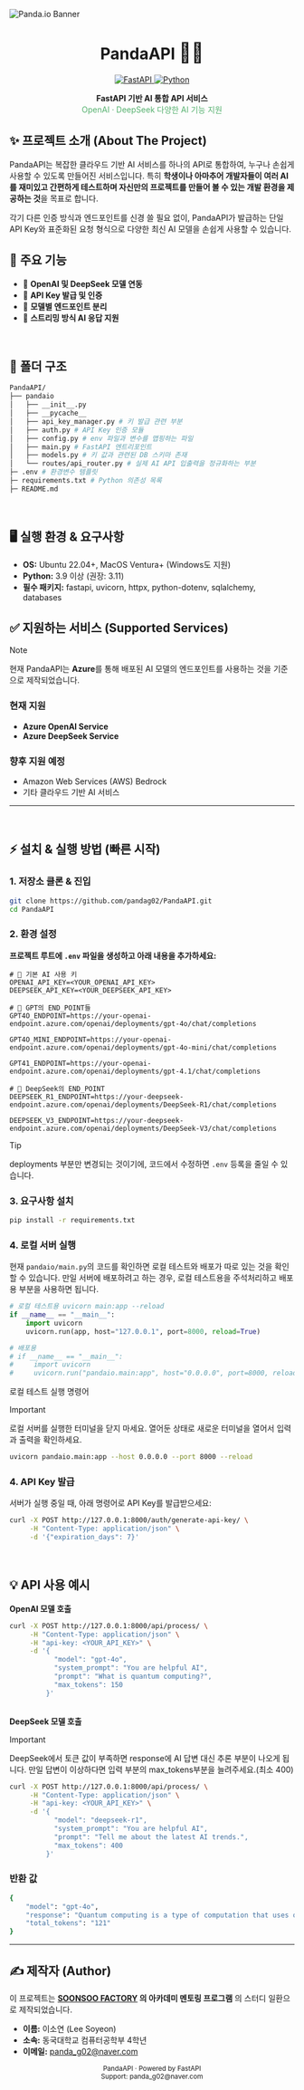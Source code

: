 ![Panda.io Banner](image/PandaAPIBanner.png)

<h1 align="center">PandaAPI <span style="font-size:1.2em;">🌿🐼</span></h1>

<p align="center">
  <a href="https://fastapi.tiangolo.com/">
  <img src="https://img.shields.io/static/v1?label=FastAPI&message=%3E=0.95.0&color=green&logo=FastAPI" alt="FastAPI">
  </a>
  <a href="https://www.python.org/">
  <img src="https://img.shields.io/static/v1?label=Python&message=%3E=3.9%20|%203.13&color=blue&logo=python" alt="Python">
  </a>
</p>


<p align="center">
  <b>FastAPI 기반 AI 통합 API 서비스</b><br>
  <span style="color:#56B16F">OpenAI · DeepSeek 다양한 AI 기능 지원</span>
</p>

## ✨ 프로젝트 소개 (About The Project)

PandaAPI는 복잡한 클라우드 기반 AI 서비스를 하나의 API로 통합하여, 누구나 손쉽게 사용할 수 있도록 만들어진 서비스입니다. 특히 **학생이나 아마추어 개발자들이 여러 AI를 재미있고 간편하게 테스트하며 자신만의 프로젝트를 만들어 볼 수 있는 개발 환경을 제공하는 것**을 목표로 합니다.

각기 다른 인증 방식과 엔드포인트를 신경 쓸 필요 없이, PandaAPI가 발급하는 단일 API Key와 표준화된 요청 형식으로 다양한 최신 AI 모델을 손쉽게 사용할 수 있습니다.




## 🚀 주요 기능

- 🤝 **OpenAI 및 DeepSeek 모델 연동**
- 🔑 **API Key 발급 및 인증**
- 🔀 **모델별 엔드포인트 분리**
- 🔄 **스트리밍 방식 AI 응답 지원**

<br>

## 📁 폴더 구조
```bash
PandaAPI/
├── pandaio
│   ├── __init__.py
│   ├── __pycache__
│   ├── api_key_manager.py # 키 발급 관련 부분
│   ├── auth.py # API Key 인증 모듈
│   ├── config.py # env 파일과 변수를 맵핑하는 파일
│   ├── main.py # FastAPI 엔트리포인트
│   ├── models.py # 키 값과 관련된 DB 스키마 존재
│   └── routes/api_router.py # 실제 AI API 입출력을 정규화하는 부분
├─ .env # 환경변수 템플릿
├─ requirements.txt # Python 의존성 목록
├─ README.md
```

<br>

## 🖥️ 실행 환경 & 요구사항

- **OS:** Ubuntu 22.04+, MacOS Ventura+ (Windows도 지원)
- **Python:** 3.9 이상 (권장: 3.11)
- **필수 패키지:** fastapi, uvicorn, httpx, python-dotenv, sqlalchemy, databases


## ✅ 지원하는 서비스 (Supported Services)

> [!NOTE]
> 현재 PandaAPI는 **Azure**를 통해 배포된 AI 모델의 엔드포인트를 사용하는 것을 기준으로 제작되었습니다.

### 현재 지원
* **Azure OpenAI Service**
* **Azure DeepSeek Service**

### 향후 지원 예정
* Amazon Web Services (AWS) Bedrock
* 기타 클라우드 기반 AI 서비스

---

<br>

## ⚡️ 설치 & 실행 방법 (빠른 시작)

### 1. 저장소 클론 & 진입

```bash
git clone https://github.com/pandag02/PandaAPI.git
cd PandaAPI
```



### 2. 환경 설정

**프로젝트 루트에 `.env` 파일을 생성하고 아래 내용을 추가하세요:**

```env
# 🔑 기본 AI 사용 키
OPENAI_API_KEY=<YOUR_OPENAI_API_KEY>
DEEPSEEK_API_KEY=<YOUR_DEEPSEEK_API_KEY>

# 💬 GPT의 END_POINT들
GPT4O_ENDPOINT=https://your-openai-endpoint.azure.com/openai/deployments/gpt-4o/chat/completions

GPT4O_MINI_ENDPOINT=https://your-openai-endpoint.azure.com/openai/deployments/gpt-4o-mini/chat/completions

GPT41_ENDPOINT=https://your-openai-endpoint.azure.com/openai/deployments/gpt-4.1/chat/completions

# 🐳 DeepSeek의 END_POINT
DEEPSEEK_R1_ENDPOINT=https://your-deepseek-endpoint.azure.com/openai/deployments/DeepSeek-R1/chat/completions

DEEPSEEK_V3_ENDPOINT=https://your-deepseek-endpoint.azure.com/openai/deployments/DeepSeek-V3/chat/completions
````
> [!TIP]  
> deployments 부분만 변경되는 것이기에, 코드에서 수정하면 `.env` 등록을 줄일 수 있습니다. 

### 3. 요구사항 설치

```bash
pip install -r requirements.txt
```

### 4. 로컬 서버 실행
현재 `pandaio/main.py`의 코드를 확인하면 로컬 테스트와 배포가 따로 있는 것을 확인할 수 있습니다. 만일 서버에 배포하려고 하는 경우, 로컬 테스트용을 주석처리하고 배포용 부분을 사용하면 됩니다. 
```python
# 로컬 테스트용 uvicorn main:app --reload
if __name__ == "__main__":
    import uvicorn
    uvicorn.run(app, host="127.0.0.1", port=8000, reload=True)

# 배포용
# if __name__ == "__main__":
#     import uvicorn
#     uvicorn.run("pandaio.main:app", host="0.0.0.0", port=8000, reload=True)
```


로컬 테스트 실행 명령어

> [!IMPORTANT]
> 로컬 서버를 실행한 터미널을 닫지 마세요. 열어둔 상태로 새로운 터미널을 열어서 입력과 출력을 확인하세요.

```bash
uvicorn pandaio.main:app --host 0.0.0.0 --port 8000 --reload
```

### 4. API Key 발급

서버가 실행 중일 때, 아래 명령어로 API Key를 발급받으세요:

```bash
curl -X POST http://127.0.0.1:8000/auth/generate-api-key/ \
     -H "Content-Type: application/json" \
     -d '{"expiration_days": 7}'
```

<br>

## 💡 **API 사용 예시**


<summary><b>OpenAI 모델 호출</b></summary>

```bash
curl -X POST http://127.0.0.1:8000/api/process/ \
     -H "Content-Type: application/json" \
     -H "api-key: <YOUR_API_KEY>" \
     -d '{
           "model": "gpt-4o",
           "system_prompt": "You are helpful AI",
           "prompt": "What is quantum computing?",
           "max_tokens": 150
         }'
```
<br>
<summary><b>DeepSeek 모델 호출</b></summary>

> [!IMPORTANT]
> DeepSeek에서 토큰 값이 부족하면 response에 AI 답변 대신 추론 부분이 나오게 됩니다. 만일 답변이 이상하다면 입력 부분의 max_tokens부분을 늘려주세요.(최소 400)

```bash
curl -X POST http://127.0.0.1:8000/api/process/ \
     -H "Content-Type: application/json" \
     -H "api-key: <YOUR_API_KEY>" \
     -d '{
           "model": "deepseek-r1",
           "system_prompt": "You are helpful AI",
           "prompt": "Tell me about the latest AI trends.",
           "max_tokens": 400
         }'
```

<summary><h3><b>반환 값</b></summary>


```bash
{
    "model": "gpt-4o",
    "response": "Quantum computing is a type of computation that uses quantum mechanics."
    "total_tokens": "121" 
}
```

---

## ✍️ 제작자 (Author)

이 프로젝트는 **[SOONSOO FACTORY](https://soonsoons.com) 의 아카데미 멘토링 프로그램** 의 스터디 일환으로 제작되었습니다.

* **이름:** 이소연 (Lee Soyeon)
* **소속:** 동국대학교 컴퓨터공학부 4학년
* **이메일:** <panda_g02@naver.com>



<p align="center">
  <sub>
    PandaAPI · Powered by FastAPI <br/>
    Support: panda_g02@naver.com
  </sub>
</p>
